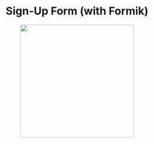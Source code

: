 <h1 align="center">Sign-Up Form (with Formik)</h1>

<div align='center' style="display: flex; justify-content: center;">
  <img alt="" src="https://github.com/oguzhanuyanik-sr/react-native-signup-form/blob/main/assets/screenshot-1.png" width="300" />
</div>